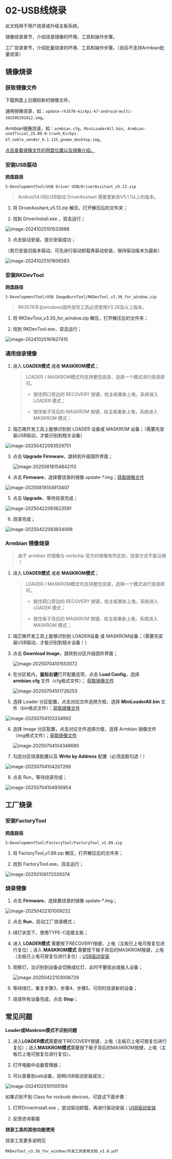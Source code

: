 # 02-USB线烧录

此文档用于用户烧录或升级主板系统。

镜像烧录章节，介绍烧录镜像的环境、工具和操作步骤。

工厂烧录章节，介绍批量烧录的环境、工具和操作步骤。（目前不支持Armbian批量烧录）



## 镜像烧录

### 获取镜像文件

下载网盘上日期较新的镜像文件。

通用镜像烧录，如：`update-rk3576-kickpi-k7-android-multi-202505291812.img`。

Armbian镜像烧录，如：`armbian.cfg`、`MiniLoaderAll.bin`、`Armbian-unofficial_25.08.0-trunk_Kickpi-k7_noble_vendor_6.1.115_gnome_desktop.img`。

[点击查看镜像文件的网盘位置以及镜像介绍。](01-获取镜像文件.md)



### 安装USB驱动<a id="USBDRV"></a>

**网盘路径**

```
5-DevelopmentTool/USB Driver USB/DriverAssitant_v5.13.zip
```

> Android14.0的USB驱动 DriverAssitant 需要更新到V5.1.1以上的版本。

1. 将 DriverAssitant_v5.13.zip 解压，打开解压后的文件夹；

2. 找到 DriverInstall.exe ，双击运行；


![image-20241025101533688](http://tanzhtanzh.oss-cn-shenzhen.aliyuncs.com/img/image-20241025101533688.png)



3. 点击驱动安装，提示安装成功；

（若已安装旧版本驱动，可先进行驱动卸载再驱动安装，保持驱动版本为最新）

![image-20241025101606583](http://tanzhtanzh.oss-cn-shenzhen.aliyuncs.com/img/image-20241025101606583.png)



### 安装RKDevTool

**网盘路径**

```
5-DevelopmentTool/USB ImageBurnTool/RKDevTool_v3.30_for_window.zip
```

> RK3576平台windows固件烧写工具必须使用V3.28及以上版本。



1. 将 RKDevTool_v3.30_for_window.zip 解压，打开解压后的文件夹；

2. 找到 RKDevTool.exe，双击运行；

![image-20241025161627415](http://tanzhtanzh.oss-cn-shenzhen.aliyuncs.com/img/image-20241025161627415.png)



### 通用烧录镜像

1. 进入 **LOADER模式** 或者 **MASKROM模式**；

   > LOADER / MASKROM模式均支持整包烧录，选择一个模式进行烧录即可。
   >
   > * 按住网口旁边的 RECOVERY 按键，给主板重新上电，系统进入 LOADER 模式；
   >
   > * 按住板子背后的 MASKROM 按键，给主板重新上电，系统进入 MASKROM 模式；

2. 瑞芯微开发工具上能够识别到 LOADER 设备或 MASKROM 设备；（需要先安装USB驱动，才能识别到相关设备）

![image-20250422093529751](http://tanzhtanzh.oss-cn-shenzhen.aliyuncs.com/img/image-20250422093529751.png)



3. 点击 **Upgrade Firmware**，跳转到升级固件界面；

   ![image-20250818154842113](http://tanzhtanzh.oss-cn-shenzhen.aliyuncs.com/img/image-20250818154842113.png)

4. 点击 **Firmware**，选择要烧录的镜像 update-*.img；[获取镜像文件](01-获取镜像文件.md)

![image-20250818154913407](C:\Users\16708\AppData\Roaming\Typora\typora-user-images\image-20250818154913407.png)



5. 点击 **Upgrade**，等待烧录完成；

![image-20250422093623591](http://tanzhtanzh.oss-cn-shenzhen.aliyuncs.com/img/image-20250422093623591.png)



6. 烧录完成；

![image-20250422093934098](http://tanzhtanzh.oss-cn-shenzhen.aliyuncs.com/img/image-20250422093934098.png)





### Armbian 镜像烧录

> 由于 armbian 的镜像与 rockchip 官方的镜像有所区别，烧录方式不能沿用 ！

1. 进入 **LOADER模式** 或者 **MASKROM模式**；

   > LOADER / MASKROM模式均支持整包烧录，选择一个模式进行烧录即可。
   >
   > * 按住网口旁边的 RECOVERY 按键，给主板重新上电，系统进入 LOADER 模式；
   >
   > * 按住板子背后的 MASKROM 按键，给主板重新上电，系统进入 MASKROM 模式；

2. 瑞芯微开发工具上能够识别到 LOADER设备 或 MASKROM设备；（需要先安装USB驱动，才能识别到相关设备！）

3. 点击 **Download Image**，跳转到分区升级固件界面；

   ![image-20250704101553072](http://tanzhtanzh.oss-cn-shenzhen.aliyuncs.com/img/image-20250704101553072.png)

4. 在分区框内，**鼠标右键**打开配置选项，点击 **Load Config**，选择 **armbian.cfg** 文件（cfg格式文件）； [获取镜像文件](01-获取镜像文件.md)

   ![image-20250704101726253](http://tanzhtanzh.oss-cn-shenzhen.aliyuncs.com/img/image-20250704101726253.png)

5. 选择 Loader 分区配置，点击对应文件选择方框，选择 **MiniLoaderAll.bin** 文件（bin格式文件）；[获取镜像文件](01-获取镜像文件.md)

![image-20250704103334992](http://tanzhtanzh.oss-cn-shenzhen.aliyuncs.com/img/image-20250704103334992.png)

6. 选择 Image 分区配置，点击对应文件选择方框，选择 Armbian 镜像文件（img格式文件）；[获取镜像文件](01-获取镜像文件.md)

   ![image-20250704104346690](http://tanzhtanzh.oss-cn-shenzhen.aliyuncs.com/img/image-20250704104346690.png)

7. 勾选分区烧录配置以及 **Write by Address** 配置（必须选取勾选！）

![image-20250704104207269](http://tanzhtanzh.oss-cn-shenzhen.aliyuncs.com/img/image-20250704104207269.png)

8. 点击 Run，等待烧录完成；

![image-20250704104936954](http://tanzhtanzh.oss-cn-shenzhen.aliyuncs.com/img/image-20250704104936954.png)



## 工厂烧录

### 安装FactoryTool

**网盘路径**

```
5-DevelopmentTool/FactoryTool/FactoryTool_v1.89.zip
```

1. 将 FactoryTool_v1.89.zip 解压，打开解压后的文件夹；

2. 找到 FactoryTool.exe，双击运行；

![image-20250109172029374](http://tanzhtanzh.oss-cn-shenzhen.aliyuncs.com/img/image-20250109172029374.png)



### 烧录镜像

1. 点击 **Firmware**，选择要烧录的镜像 update-*.img；

![image-20250422101009222](http://tanzhtanzh.oss-cn-shenzhen.aliyuncs.com/img/image-20250422101009222.png)



2. 点击 **Run**，启动工厂烧录模式；

3. 绿灯状态下，使用TYPE-C连接主板；

4. 进入 **LOADER模式** 需要按下RECOVERY按键，上电（主板已上电可按复位进行复位）；进入 **MASKROM模式** 需要按下板子背后的MASKROM按键，上电（主板已上电可按复位进行复位）；[USB驱动安装](#USBDRV)

5. 观察灯，当识别到设备会切换成红灯，此时不要拔出或接入设备；

   ![image-20250422103006729](http://tanzhtanzh.oss-cn-shenzhen.aliyuncs.com/img/image-20250422103006729.png)

   

6. 等待绿灯，重复步骤3、步骤4、步骤5，可同时烧录新的设备；

7. 烧录所有设备完成，点击 **Stop**；



## 常见问题

**Loader或Maskrom模式不识别问题**

1. 进入**LOADER模式**需要按下RECOVERY按键，上电（主板已上电可按复位进行复位）；进入**MASKROM模式**需要按下板子背后的MASKROM按键，上电（主板已上电可按复位进行复位）。

2. 打开电脑中设备管理器；

3. 可以查看到usb设备，说明USB驱动安装成功；

![image-20241025101105194](http://tanzhtanzh.oss-cn-shenzhen.aliyuncs.com/img/image-20241025101105194.png)



如果识别不到 Class for rockusb devices，可尝试下面步骤：

1. 打开DriverInstall.exe ，尝试驱动卸载，再进行驱动安装；[USB驱动安装](#USBDRV)

2. 反馈咨询客服



**烧录工具的其他功能使用**

烧录工具更多说明见

```
RKDevTool_v3.30_for_window/开发工具使用文档_v1.0.pdf
```


